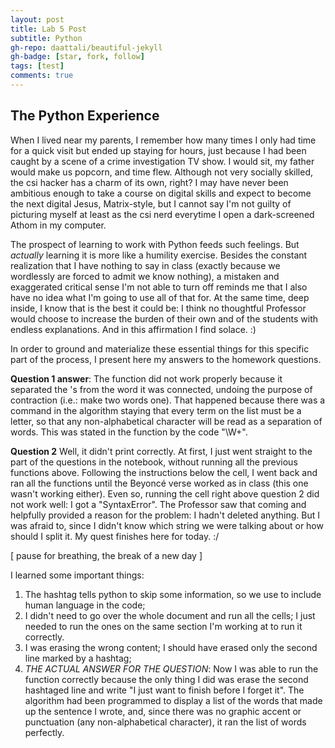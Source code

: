 ```yaml
---
layout: post
title: Lab 5 Post
subtitle: Python
gh-repo: daattali/beautiful-jekyll
gh-badge: [star, fork, follow]
tags: [test]
comments: true
---
```

## The Python Experience

When I lived near my parents, I remember how many times I only had time for a quick visit but ended up staying for hours, just because I had been caught by a scene of a crime investigation TV show. I would sit, my father would make us popcorn, and time flew. Although not very socially skilled, the csi hacker has a charm of its own, right? I may have never been ambitious enough to take a course on digital skills and expect to become the next digital Jesus, Matrix-style, but I cannot say I'm not guilty of picturing myself at least as the csi nerd everytime I open a dark-screened Athom in my computer.

The prospect of learning to work with Python feeds such feelings. But *actually* learning it is more like a humility exercise. Besides the constant realization that I have nothing to say in class (exactly because we wordlessly are forced to admit we know nothing), a mistaken and exaggerated critical sense I'm not able to turn off reminds me that I also have no idea what I'm going to use all of that for. At the same time, deep inside, I know that is the best it could be: I think no thoughtful Professor would choose to increase the burden of their own and of the students with endless explanations. And in this affirmation I find solace.
:)

In order to ground and materialize these essential things for this specific part of the process, I present here my answers to the homework questions.

**Question 1 answer**: The function did not work properly because it separated the 's from the word it was connected, undoing the purpose of contraction (i.e.: make two words one). That happened because there was a command in the algorithm staying that every term on the list must be a letter, so that any non-alphabetical character will be read as a separation of words. This was stated in the function by the code "\W+".

**Question 2** Well, it didn't print correctly. At first, I just went straight to the part of the questions in the notebook, without running all the previous functions above. Following the instructions below the cell, I went back and ran all the functions until the Beyoncé verse worked as in class (this one wasn't working either). Even so, running the cell right above question 2 did not work well: I got a "SyntaxError". The Professor saw that coming and helpfully provided a reason for the problem: I hadn't deleted anything. But I was afraid to, since I didn't know which string we were talking about or how should I split it. My quest finishes here for today. :/

[ pause for breathing, the break of a new day ]

I learned some important things:
1. The hashtag tells python to skip some information, so we use to include human language in the code;
2. I didn't need to go over the whole document and run all the cells; I just needed to run the ones on the same section I'm working at to run it correctly.
3. I was erasing the wrong content; I should have erased only the second line marked by a hashtag;
4. *THE ACTUAL ANSWER FOR THE QUESTION*: Now I was able to run the function correctly because the only thing I did was erase the second hashtaged line and write "I just want to finish before I forget it". The algorithm had been programmed to display a list of the words that made up the sentence I wrote, and, since there was no graphic accent or punctuation (any non-alphabetical character), it ran the list of words perfectly.
